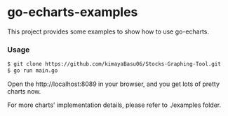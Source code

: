 # go-echarts-examples

This project provides some examples to show how to use go-echarts.


### Usage

```bash
$ git clone https://github.com/kimayaBasu06/Stocks-Graphing-Tool.git
$ go run main.go
``` 

Open the http://localhost:8089 in your browser, and you get lots of pretty charts now.

For more charts' implementation details, please refer to ./examples folder.
